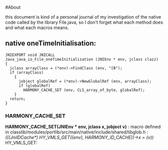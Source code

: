 #About

this document is kind of a personal journal of my investigation of the native code called by the library File.java, so I don't forget what each method does and what each macros means. 

## native oneTimeInitialisation:

```
JNIEXPORT void JNICALL
Java_java_io_File_oneTimeInitialization (JNIEnv * env, jclass clazz)
{
  jclass arrayClass = (*env)->FindClass (env, "[B");
  if (arrayClass)
    {
      jobject globalRef = (*env)->NewGlobalRef (env, arrayClass);
      if (globalRef)
        HARMONY_CACHE_SET (env, CLS_array_of_byte, globalRef);
    }
  return;
}
```

### HARMONY_CACHE_SET
**HARMONY_CACHE_SET(JNIEnv * env, jclass x, jobject v)** : macro defined in classlib/modules/portlib/src/main/native/include/shared/libglob.h
	_: (((JniIDCache*) HY_VMLS_GET((env), HARMONY_ID_CACHE))->x = (v))_
	HY_VMLS_GET: 
